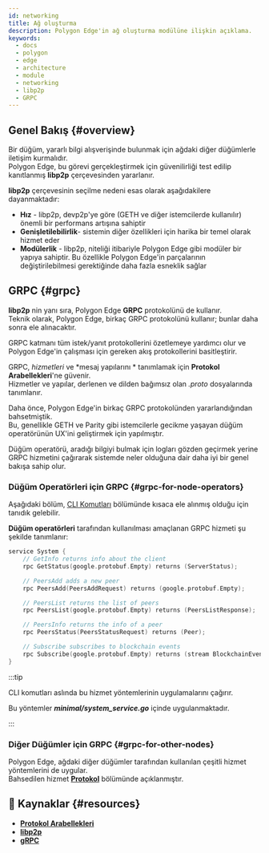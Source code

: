 ```yaml
---
id: networking
title: Ağ oluşturma
description: Polygon Edge'in ağ oluşturma modülüne ilişkin açıklama.
keywords:
  - docs
  - polygon
  - edge
  - architecture
  - module
  - networking
  - libp2p
  - GRPC
---
```


## Genel Bakış {#overview}

Bir düğüm, yararlı bilgi alışverişinde bulunmak için ağdaki diğer düğümlerle iletişim kurmalıdır.<br />
Polygon Edge, bu görevi gerçekleştirmek için güvenilirliği test edilip kanıtlanmış **libp2p** çerçevesinden yararlanır.

 **libp2p** çerçevesinin seçilme nedeni esas olarak aşağıdakilere dayanmaktadır:
* **Hız** - libp2p, devp2p'ye göre (GETH ve diğer istemcilerde kullanılır) önemli bir performans artışına sahiptir
* **Genişletilebilirlik**- sistemin diğer özellikleri için harika bir temel olarak hizmet eder
* **Modülerlik** - libp2p, niteliği itibariyle Polygon Edge gibi modüler bir yapıya sahiptir. Bu özellikle Polygon Edge'in parçalarının değiştirilebilmesi gerektiğinde daha fazla esneklik sağlar

## GRPC {#grpc}

 **libp2p** nin yanı sıra, Polygon Edge **GRPC** protokolünü de kullanır. <br />
Teknik olarak, Polygon Edge, birkaç GRPC protokolünü kullanır; bunlar daha sonra ele alınacaktır.

GRPC katmanı tüm istek/yanıt protokollerini özetlemeye yardımcı olur ve Polygon Edge'in çalışması için gereken akış protokollerini basitleştirir.

GRPC, *hizmetleri* ve *mesaj yapılarını * tanımlamak için **Protokol Arabellekleri**'ne güvenir. <br />
Hizmetler ve yapılar, derlenen ve dilden bağımsız olan *.proto* dosyalarında tanımlanır.

Daha önce, Polygon Edge'in birkaç GRPC protokolünden yararlandığından bahsetmiştik.<br />
Bu, genellikle GETH ve Parity gibi istemcilerle gecikme yaşayan düğüm operatörünün UX'ini geliştirmek için yapılmıştır.

Düğüm operatörü, aradığı bilgiyi bulmak için logları gözden geçirmek yerine GRPC hizmetini çağırarak sistemde neler olduğuna dair daha iyi bir genel bakışa sahip olur.

### Düğüm Operatörleri için GRPC {#grpc-for-node-operators}

Aşağıdaki bölüm, [CLI Komutları](/docs/edge/get-started/cli-commands) bölümünde kısaca ele alınmış olduğu için tanıdık gelebilir.

**Düğüm operatörleri** tarafından kullanılması amaçlanan GRPC hizmeti şu şekilde tanımlanır:
````go title="minimal/proto/system.proto"
service System {
    // GetInfo returns info about the client
    rpc GetStatus(google.protobuf.Empty) returns (ServerStatus);

    // PeersAdd adds a new peer
    rpc PeersAdd(PeersAddRequest) returns (google.protobuf.Empty);

    // PeersList returns the list of peers
    rpc PeersList(google.protobuf.Empty) returns (PeersListResponse);

    // PeersInfo returns the info of a peer
    rpc PeersStatus(PeersStatusRequest) returns (Peer);

    // Subscribe subscribes to blockchain events
    rpc Subscribe(google.protobuf.Empty) returns (stream BlockchainEvent);
}
````
:::tip

CLI komutları aslında bu hizmet yöntemlerinin uygulamalarını çağırır.

Bu yöntemler ***minimal/system_service.go*** içinde uygulanmaktadır.

:::

### Diğer Düğümler için GRPC {#grpc-for-other-nodes}

Polygon Edge, ağdaki diğer düğümler tarafından kullanılan çeşitli hizmet yöntemlerini de uygular. <br />
Bahsedilen hizmet **[Protokol](docs/edge/architecture/modules/consensus)** bölümünde açıklanmıştır.

## 📜 Kaynaklar {#resources}
* **[Protokol Arabellekleri](https://developers.google.com/protocol-buffers)**
* **[libp2p](https://libp2p.io/)**
* **[gRPC](https://grpc.io/)**
